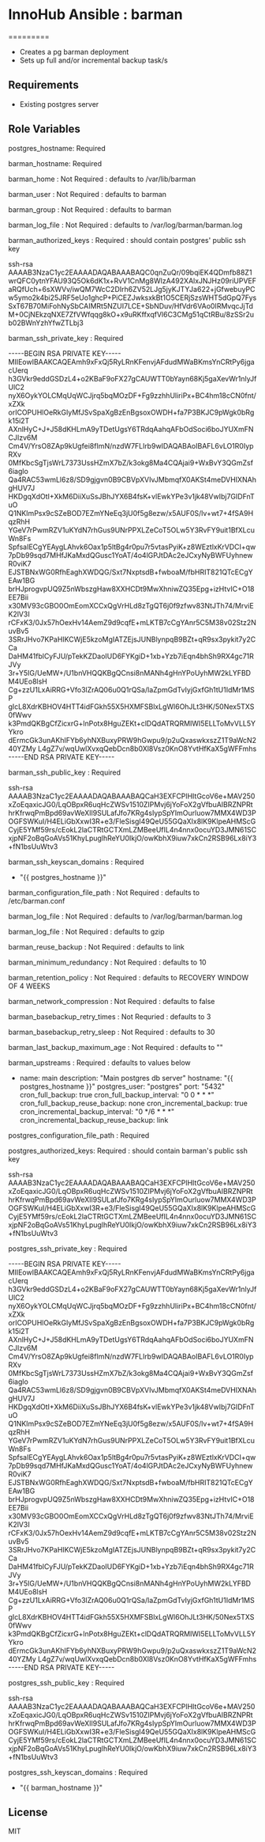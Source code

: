 # InnoHub Ansible : barman
=========

* Creates a pg barman deployment
* Sets up full and/or incremental backup task/s

Requirements
------------

* Existing postgres server

Role Variables
--------------
postgres_hostname: Required

barman_hostname: Required

barman_home : Not Required : defaults to /var/lib/barman

barman_user : Not Required : defaults to barman

barman_group : Not Required : defaults to barman

barman_log_file : Not Required : defaults to /var/log/barman/barman.log

barman_authorized_keys : Required : should contain postgres' public ssh key

ssh-rsa
AAAAB3NzaC1yc2EAAAADAQABAAABAQC0qnZuQr/09bqiEK4QDmfb88Z1wrQFC0ytnYFAU93Q5Ok6dK1x+RvV1CnMg8WlzA492XAlxJNJHz09riUPVEFaRQfUch+6sXWVv/iwQM7WcC2DIrh6ZV52LJg5jyKJTYJa622+jGfwebuyPCw5ymo2k4bi25JRF5eUo1ghcP+PiCEZJwksxkBt1O5CERjSzsWHT5dGpQ7FysSxT67B70MiFohNySbCAIMRt5NZUI7LCE+SbNDuv/HfVdr6VAo0IRMvqcJjTdM+0CjNEkzqNXE7ZfVWfqqg8kO+x9uRKffxqfVl6C3CMg51qCtRBu/8zSSr2ub02BWnYzhYfwZTLbj3

barman_ssh_private_key :  Required

  -----BEGIN RSA PRIVATE KEY-----
  MIIEowIBAAKCAQEAmh9xFxQj5RyLRnKFenvjAFdudMWaBKmsYnCRtPy6jgacUerq
  h3GVkr9eddGSDzL4+o2KBaF9oFX27gCAUWTT0bYayn68Kj5gaXevWr1nlyJfUlC2
  nyX6OykYOLCMqUqWCJjrq5bqMOzDF+Fg9zzhhUliriPx+BC4hm18cCN0fnt/xZXk
  orICOPUHlOeRkGlyMfJSvSpaXgBzEnBgsoxOWDH+fa7P3BKJC9pWgk0bRgk15i2T
  AXnlHyC+J+J58dKHLmA9yTDetUgsY6TRdqAahqAFbOdSoci6boJYUXmFNCJIzv6M
  Cm4V/YrsO8ZAp9kUgfei8fImN/nzdW7FLlrb9wIDAQABAoIBAFL6vLO1R0IypRXv
  0MfKbcSgTjsWrL7373UssHZmX7bZ/k3okg8Ma4CQAjai9+WxBvY3QGmZsf6iaglo
  Qa4RAC53wmLl6z8/SD9gjgvn0B9CBVpXVIvJMbmqfX0AKSt4meDVHIXNAhgHUV7J
  HKDgqXdOtI+XkM6DiiXuSsJBhJYX6B4fsK+vlEwkYPe3v1jk48VwIbj7GIDFnTuO
  Q1NKImPsx9cSZeBOD7EZmYNeEq3jU0f5g8ezw/x5AUF0S/lv+wt7+4fSA9HqzRhH
  YGeV7rPwmRZV1uKYdN7rhGus9UNrPPXLZeCoT5OLw5Y3RvFY9uit1BfXLcuWn8Fs
  SpfsaIECgYEAygLAhvk6Oax1p5ltBg4r0pu7r5vtasPyiK+z8WEztlxKrVDCI+qw
  7pDb99sqd7MHfJKaMxdQGusc1YoAT/4o4lGPJtDAc2eJCxyNyBWFUyhnewR0viK7
  EJSTBNxWG0RfhEaghXWDQG/Sxt7NxptsdB+fwboaM/fbHRIT821QTcECgYEAw1BG
  brHJprogvpUQ9Z5nWbszgHaw8XXHCDt9MwXhniwZQ35Epg+izHtvIC+O18EE7Bii
  x30MV93cGBO0OmEomXCCxQgVrHLd8zTgQT6j0f9zfwv83NtJTh74/MrviEK2lV3I
  rCFxK3/0Jx57hOexHv14AemZ9d9cqfE+mLKTB7cCgYAnr5C5M38v02Stz2NuvBv5
  3SRrJHvo7KPaHIKCWjE5kzoMgIATZEjsJUNBlynpqB9BZt+qR9sx3pykit7y2CCa
  DaHM41fblCyFJU/pTekKZDaoIUD6FYKgiD+1xb+Yzb7iEqn4bhSh9RX4gc71RJVy
  3r+Y5IG/UeMW+/U1bnVHQQKBgQCnsi8nMANh4gHnYPoUyhMW2kLYFBDM4UEo8lsH
  Cg+zzU1LxAiRRG+Vfo3lZrAQ06u0Q1rQSa/laZpmGdTvIyjGxfGh1tU1IdMr1MSP
  gIcL8XdrKBHOV4HTT4idFGkh55X5HXMFSBlxLgWl6OhJLt3HK/50Nex5TXS0fWwv
  k3PmdQKBgCfZicxrG+lnPotx8HguZEKt+clDQdATRQRMIWI5ELLToMvVLL5YYkro
  dErmcGk3unAKhIFYb6yhNXBuxyPRW9hGwpu9/p2uQxaswkxszZ1T9aWcN240YZMy
  L4gZ7v/wqUwlXvxqQebDcn8b0Xl8Vsz0KnO8YvtHfKaX5gWFFmhs
  -----END RSA PRIVATE KEY-----

barman_ssh_public_key : Required

  ssh-rsa
AAAAB3NzaC1yc2EAAAADAQABAAABAQCaH3EXFCPlHItGcoV6e+MAV250xZoEqaxicJG0/LqOBpxR6uqHcZWSv1510ZIPMvj6jYoFoX2gVfbuAIBRZNPRthrKfrwqPmBpd69avWeXIl9SULafJfo7KRg4sIypSpYImOurluow7MMX4WD3POGFSWKuI/H4ELiGbXxwI3R+e3/FleSisgI49QeU55GQaXIx8lK9KlpeAHMScGCyjE5YMf59rs/cEokL2laCTRtGCTXmLZMBeeUfIL4n4nnx0ocuYD3JMN61SCxjpNF2oBqGoAVs51KhyLpuglhReYU0IkjO/owKbhX9iuw7xkCn2RSB96Lx8iY3+fN1bsUuWtv3


barman_ssh_keyscan_domains : Required

  - "{{ postgres_hostname }}"

barman_configuration_file_path : Not Required : defaults to /etc/barman.conf

barman_log_file : Not Required : defaults to /var/log/barman/barman.log

barman_log_file : Not Required : defaults to gzip

barman_reuse_backup : Not Required : defaults to link

barman_minimum_redundancy : Not Required : defaults to 10

barman_retention_policy : Not Required : defaults to RECOVERY WINDOW OF 4 WEEKS

barman_network_compression : Not Required : defaults to false

barman_basebackup_retry_times : Not Requried : defaults to 3

barman_basebackup_retry_sleep : Not Required : defaults to 30

barman_last_backup_maximum_age : Not Required : defaults to ""

barman_upstreams : Required : defaults to values below

  - name: main
    description: "Main postgres db server"
    hostname: "{{ postgres_hostname }}"
    postgres_user: "postgres"
    port: "5432"
    cron_full_backup: true
    cron_full_backup_interval: "0 0 * * *"
    cron_full_backup_reuse_backup: none
    cron_incremental_backup: true
    cron_incremental_backup_interval: "0 */6 * * *"
    cron_incremental_backup_reuse_backup: link

postgres_configuration_file_path : Required

postgres_authorized_keys: Required : should contain barman's public ssh key

ssh-rsa
AAAAB3NzaC1yc2EAAAADAQABAAABAQCaH3EXFCPlHItGcoV6e+MAV250xZoEqaxicJG0/LqOBpxR6uqHcZWSv1510ZIPMvj6jYoFoX2gVfbuAIBRZNPRthrKfrwqPmBpd69avWeXIl9SULafJfo7KRg4sIypSpYImOurluow7MMX4WD3POGFSWKuI/H4ELiGbXxwI3R+e3/FleSisgI49QeU55GQaXIx8lK9KlpeAHMScGCyjE5YMf59rs/cEokL2laCTRtGCTXmLZMBeeUfIL4n4nnx0ocuYD3JMN61SCxjpNF2oBqGoAVs51KhyLpuglhReYU0IkjO/owKbhX9iuw7xkCn2RSB96Lx8iY3+fN1bsUuWtv3

postgres_ssh_private_key : Required

  -----BEGIN RSA PRIVATE KEY-----
  MIIEowIBAAKCAQEAmh9xFxQj5RyLRnKFenvjAFdudMWaBKmsYnCRtPy6jgacUerq
  h3GVkr9eddGSDzL4+o2KBaF9oFX27gCAUWTT0bYayn68Kj5gaXevWr1nlyJfUlC2
  nyX6OykYOLCMqUqWCJjrq5bqMOzDF+Fg9zzhhUliriPx+BC4hm18cCN0fnt/xZXk
  orICOPUHlOeRkGlyMfJSvSpaXgBzEnBgsoxOWDH+fa7P3BKJC9pWgk0bRgk15i2T
  AXnlHyC+J+J58dKHLmA9yTDetUgsY6TRdqAahqAFbOdSoci6boJYUXmFNCJIzv6M
  Cm4V/YrsO8ZAp9kUgfei8fImN/nzdW7FLlrb9wIDAQABAoIBAFL6vLO1R0IypRXv
  0MfKbcSgTjsWrL7373UssHZmX7bZ/k3okg8Ma4CQAjai9+WxBvY3QGmZsf6iaglo
  Qa4RAC53wmLl6z8/SD9gjgvn0B9CBVpXVIvJMbmqfX0AKSt4meDVHIXNAhgHUV7J
  HKDgqXdOtI+XkM6DiiXuSsJBhJYX6B4fsK+vlEwkYPe3v1jk48VwIbj7GIDFnTuO
  Q1NKImPsx9cSZeBOD7EZmYNeEq3jU0f5g8ezw/x5AUF0S/lv+wt7+4fSA9HqzRhH
  YGeV7rPwmRZV1uKYdN7rhGus9UNrPPXLZeCoT5OLw5Y3RvFY9uit1BfXLcuWn8Fs
  SpfsaIECgYEAygLAhvk6Oax1p5ltBg4r0pu7r5vtasPyiK+z8WEztlxKrVDCI+qw
  7pDb99sqd7MHfJKaMxdQGusc1YoAT/4o4lGPJtDAc2eJCxyNyBWFUyhnewR0viK7
  EJSTBNxWG0RfhEaghXWDQG/Sxt7NxptsdB+fwboaM/fbHRIT821QTcECgYEAw1BG
  brHJprogvpUQ9Z5nWbszgHaw8XXHCDt9MwXhniwZQ35Epg+izHtvIC+O18EE7Bii
  x30MV93cGBO0OmEomXCCxQgVrHLd8zTgQT6j0f9zfwv83NtJTh74/MrviEK2lV3I
  rCFxK3/0Jx57hOexHv14AemZ9d9cqfE+mLKTB7cCgYAnr5C5M38v02Stz2NuvBv5
  3SRrJHvo7KPaHIKCWjE5kzoMgIATZEjsJUNBlynpqB9BZt+qR9sx3pykit7y2CCa
  DaHM41fblCyFJU/pTekKZDaoIUD6FYKgiD+1xb+Yzb7iEqn4bhSh9RX4gc71RJVy
  3r+Y5IG/UeMW+/U1bnVHQQKBgQCnsi8nMANh4gHnYPoUyhMW2kLYFBDM4UEo8lsH
  Cg+zzU1LxAiRRG+Vfo3lZrAQ06u0Q1rQSa/laZpmGdTvIyjGxfGh1tU1IdMr1MSP
  gIcL8XdrKBHOV4HTT4idFGkh55X5HXMFSBlxLgWl6OhJLt3HK/50Nex5TXS0fWwv
  k3PmdQKBgCfZicxrG+lnPotx8HguZEKt+clDQdATRQRMIWI5ELLToMvVLL5YYkro
  dErmcGk3unAKhIFYb6yhNXBuxyPRW9hGwpu9/p2uQxaswkxszZ1T9aWcN240YZMy
  L4gZ7v/wqUwlXvxqQebDcn8b0Xl8Vsz0KnO8YvtHfKaX5gWFFmhs
  -----END RSA PRIVATE KEY-----

postgres_ssh_public_key : Required

  ssh-rsa
AAAAB3NzaC1yc2EAAAADAQABAAABAQCaH3EXFCPlHItGcoV6e+MAV250xZoEqaxicJG0/LqOBpxR6uqHcZWSv1510ZIPMvj6jYoFoX2gVfbuAIBRZNPRthrKfrwqPmBpd69avWeXIl9SULafJfo7KRg4sIypSpYImOurluow7MMX4WD3POGFSWKuI/H4ELiGbXxwI3R+e3/FleSisgI49QeU55GQaXIx8lK9KlpeAHMScGCyjE5YMf59rs/cEokL2laCTRtGCTXmLZMBeeUfIL4n4nnx0ocuYD3JMN61SCxjpNF2oBqGoAVs51KhyLpuglhReYU0IkjO/owKbhX9iuw7xkCn2RSB96Lx8iY3+fN1bsUuWtv3

postgres_ssh_keyscan_domains : Required

  - "{{ barman_hostname }}"

License
-------

MIT
